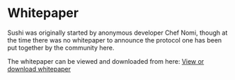 # Whitepaper

Sushi was originally started by anonymous developer Chef Nomi, though at the time there was no whitepaper to announce the protocol one has been put together by the community here.

The whitepaper can be viewed and downloaded from here: [View or download whitepaper](pathname:///pdf/whitepaper.pdf)
